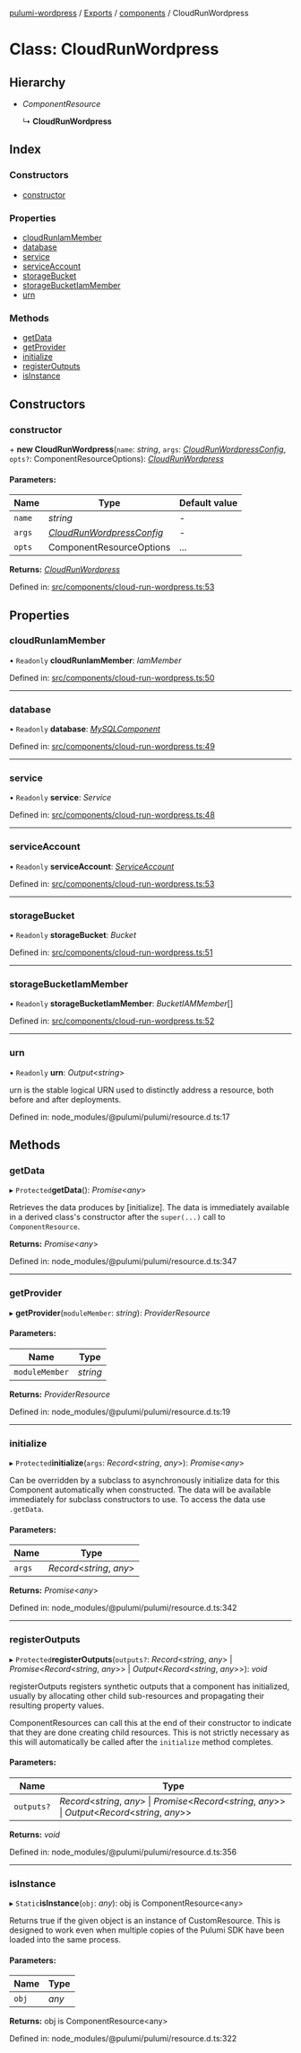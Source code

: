 [pulumi-wordpress](../README.md) / [Exports](../modules.md) / [components](../modules/components.md) / CloudRunWordpress

# Class: CloudRunWordpress

## Hierarchy

* *ComponentResource*

  ↳ **CloudRunWordpress**

## Index

### Constructors

* [constructor](components.cloudrunwordpress.md#constructor)

### Properties

* [cloudRunIamMember](components.cloudrunwordpress.md#cloudruniammember)
* [database](components.cloudrunwordpress.md#database)
* [service](components.cloudrunwordpress.md#service)
* [serviceAccount](components.cloudrunwordpress.md#serviceaccount)
* [storageBucket](components.cloudrunwordpress.md#storagebucket)
* [storageBucketIamMember](components.cloudrunwordpress.md#storagebucketiammember)
* [urn](components.cloudrunwordpress.md#urn)

### Methods

* [getData](components.cloudrunwordpress.md#getdata)
* [getProvider](components.cloudrunwordpress.md#getprovider)
* [initialize](components.cloudrunwordpress.md#initialize)
* [registerOutputs](components.cloudrunwordpress.md#registeroutputs)
* [isInstance](components.cloudrunwordpress.md#isinstance)

## Constructors

### constructor

\+ **new CloudRunWordpress**(`name`: *string*, `args`: [*CloudRunWordpressConfig*](../interfaces/components_cloud_run_wordpress.cloudrunwordpressconfig.md), `opts?`: ComponentResourceOptions): [*CloudRunWordpress*](components_cloud_run_wordpress.cloudrunwordpress.md)

#### Parameters:

Name | Type | Default value |
------ | ------ | ------ |
`name` | *string* | - |
`args` | [*CloudRunWordpressConfig*](../interfaces/components_cloud_run_wordpress.cloudrunwordpressconfig.md) | - |
`opts` | ComponentResourceOptions | ... |

**Returns:** [*CloudRunWordpress*](components_cloud_run_wordpress.cloudrunwordpress.md)

Defined in: [src/components/cloud-run-wordpress.ts:53](https://github.com/cobraz/pulumi-wordpress/blob/5b7aa29/src/components/cloud-run-wordpress.ts#L53)

## Properties

### cloudRunIamMember

• `Readonly` **cloudRunIamMember**: *IamMember*

Defined in: [src/components/cloud-run-wordpress.ts:50](https://github.com/cobraz/pulumi-wordpress/blob/5b7aa29/src/components/cloud-run-wordpress.ts#L50)

___

### database

• `Readonly` **database**: [*MySQLComponent*](components_sql.mysqlcomponent.md)

Defined in: [src/components/cloud-run-wordpress.ts:49](https://github.com/cobraz/pulumi-wordpress/blob/5b7aa29/src/components/cloud-run-wordpress.ts#L49)

___

### service

• `Readonly` **service**: *Service*

Defined in: [src/components/cloud-run-wordpress.ts:48](https://github.com/cobraz/pulumi-wordpress/blob/5b7aa29/src/components/cloud-run-wordpress.ts#L48)

___

### serviceAccount

• `Readonly` **serviceAccount**: [*ServiceAccount*](components_service_account.serviceaccount.md)

Defined in: [src/components/cloud-run-wordpress.ts:53](https://github.com/cobraz/pulumi-wordpress/blob/5b7aa29/src/components/cloud-run-wordpress.ts#L53)

___

### storageBucket

• `Readonly` **storageBucket**: *Bucket*

Defined in: [src/components/cloud-run-wordpress.ts:51](https://github.com/cobraz/pulumi-wordpress/blob/5b7aa29/src/components/cloud-run-wordpress.ts#L51)

___

### storageBucketIamMember

• `Readonly` **storageBucketIamMember**: *BucketIAMMember*[]

Defined in: [src/components/cloud-run-wordpress.ts:52](https://github.com/cobraz/pulumi-wordpress/blob/5b7aa29/src/components/cloud-run-wordpress.ts#L52)

___

### urn

• `Readonly` **urn**: *Output*<*string*\>

urn is the stable logical URN used to distinctly address a resource, both before and after
deployments.

Defined in: node_modules/@pulumi/pulumi/resource.d.ts:17

## Methods

### getData

▸ `Protected`**getData**(): *Promise*<*any*\>

Retrieves the data produces by [initialize].  The data is immediately available in a
derived class's constructor after the `super(...)` call to `ComponentResource`.

**Returns:** *Promise*<*any*\>

Defined in: node_modules/@pulumi/pulumi/resource.d.ts:347

___

### getProvider

▸ **getProvider**(`moduleMember`: *string*): *ProviderResource*

#### Parameters:

Name | Type |
------ | ------ |
`moduleMember` | *string* |

**Returns:** *ProviderResource*

Defined in: node_modules/@pulumi/pulumi/resource.d.ts:19

___

### initialize

▸ `Protected`**initialize**(`args`: *Record*<*string*, *any*\>): *Promise*<*any*\>

Can be overridden by a subclass to asynchronously initialize data for this Component
automatically when constructed.  The data will be available immediately for subclass
constructors to use.  To access the data use `.getData`.

#### Parameters:

Name | Type |
------ | ------ |
`args` | *Record*<*string*, *any*\> |

**Returns:** *Promise*<*any*\>

Defined in: node_modules/@pulumi/pulumi/resource.d.ts:342

___

### registerOutputs

▸ `Protected`**registerOutputs**(`outputs?`: *Record*<*string*, *any*\> \| *Promise*<*Record*<*string*, *any*\>\> \| *Output*<*Record*<*string*, *any*\>\>): *void*

registerOutputs registers synthetic outputs that a component has initialized, usually by
allocating other child sub-resources and propagating their resulting property values.

ComponentResources can call this at the end of their constructor to indicate that they are
done creating child resources.  This is not strictly necessary as this will automatically be
called after the `initialize` method completes.

#### Parameters:

Name | Type |
------ | ------ |
`outputs?` | *Record*<*string*, *any*\> \| *Promise*<*Record*<*string*, *any*\>\> \| *Output*<*Record*<*string*, *any*\>\> |

**Returns:** *void*

Defined in: node_modules/@pulumi/pulumi/resource.d.ts:356

___

### isInstance

▸ `Static`**isInstance**(`obj`: *any*): obj is ComponentResource<any\>

Returns true if the given object is an instance of CustomResource.  This is designed to work even when
multiple copies of the Pulumi SDK have been loaded into the same process.

#### Parameters:

Name | Type |
------ | ------ |
`obj` | *any* |

**Returns:** obj is ComponentResource<any\>

Defined in: node_modules/@pulumi/pulumi/resource.d.ts:322
